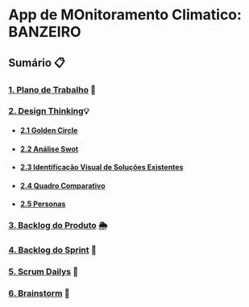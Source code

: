 # App de MOnitoramento Climatico: BANZEIRO

## Sumário 📋

### [1. Plano de Trabalho](https://github.com/IAGOx46/ESI-TP1/blob/main/1_Plano-de-trabalho/1_Plano-de-trabalho.md) 📝

### [2. Design Thinking](https://github.com/IAGOx46/ESI-TP1/tree/main/2_design-thinking)💡
- #### [2.1 Golden Circle](https://github.com/IAGOx46/ESI-TP1/blob/main/2_design-thinking/1-Golden_Circle.md)
- #### [2.2 Análise Swot](https://github.com/IAGOx46/ESI-TP1/blob/main/2_design-thinking/2-SWOT.md)
- #### [2.3 Identificação Visual de Soluções Existentes](https://github.com/IAGOx46/ESI-TP1/blob/main/2_design-thinking/3-Identifica%C3%A7%C3%A3o_Visual_de_Solu%C3%A7%C3%B5es_Existentes.md)
- #### [2.4 Quadro Comparativo](https://github.com/IAGOx46/ESI-TP1/blob/main/2_design-thinking/3-Quadro_comparativo.md)
- #### [2.5 Personas](https://github.com/IAGOx46/ESI-TP1/blob/main/2_design-thinking/4-Personas.md) 

 ### [3. Backlog do Produto](https://github.com/users/IAGOx46/projects/3) 🌦️

### [4. Backlog do Sprint](https://github.com/users/IAGOx46/projects/4) 🏁
### [5. Scrum Dailys](https://www.notion.so/team/1dde0def-92eb-81de-88ec-004279903901/join) 📆
### [6. Brainstorm](https://www.notion.so/1e8e0def92eb8003ab6be4a9b1864096?v=1e8e0def92eb80af9d68000c7bbd2b6c&pvs=4) 🧠

